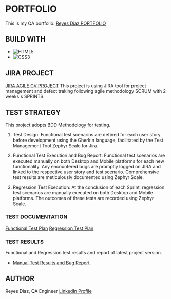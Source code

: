 # PORTFOLIO
This is my QA portfolio.
[Reyes Diaz PORTFOLIO](https://bootcamp-qa.github.io/portfolioqa/)

## BUILD WITH
* ![HTML5](https://img.shields.io/badge/html5-%23E34F26.svg?style=for-the-badge&logo=html5&logoColor=white)
* ![CSS3](https://img.shields.io/badge/css3-%231572B6.svg?style=for-the-badge&logo=css3&logoColor=white)

## JIRA PROJECT
[JIRA AGILE CV PROJECT](https://reyescuestaqa.atlassian.net/jira/software/projects/PQA/boards/1/backlog)
This project is using JIRA tool for project management and defect traking following agile methodology SCRUM with 2 weeks´s SPRINTS.

## TEST STRATEGY
This project adopts BDD Methodology for testing.

1. Test Design: Functional test scenarios are defined for each user story before development using the Gherkin language, facilitated by the Test Management Tool Zephyr Scale for Jira.

2. Functional Test Execution and Bug Report: Functional test scenarios are executed manually on both Desktop and Mobile platforms for each new functionality. Any encountered bugs are promptly logged on JIRA and linked to the respective user story and test scenario. Comprehensive test results are meticulously documented using Zephyr Scale.

4. Regression Test Execution: At the conclusion of each Sprint, regression test scenarios are manually executed on both Desktop and Mobile platforms. The outcomes of these tests are  recorded using Zephyr Scale.



### TEST DOCUMENTATION
[Functional Test Plan](/tests/test-plan.pdf)
[Regression Test Plan](/tests/regression-test-plan.pdf)

### TEST RESULTS
Functional and Regression test results and report of latest project version. 
* [Manual Test Results and Bug Report](/tests/test-results-and-bug-report.pdf) 


## AUTHOR
Reyes Diaz, QA Engineer
[LinkedIn Profile](https://www.linkedin.com/in/reyescuesta)
